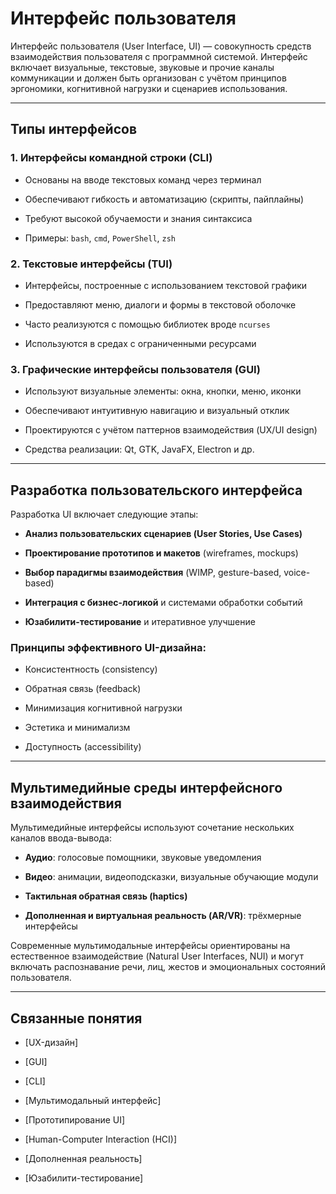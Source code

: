 # Интерфейс пользователя

Интерфейс пользователя (User Interface, UI) — совокупность средств взаимодействия пользователя с программной системой. Интерфейс включает визуальные, текстовые, звуковые и прочие каналы коммуникации и должен быть организован с учётом принципов эргономики, когнитивной нагрузки и сценариев использования.

---

## Типы интерфейсов

### 1. Интерфейсы командной строки (CLI)

- Основаны на вводе текстовых команд через терминал
    
- Обеспечивают гибкость и автоматизацию (скрипты, пайплайны)
    
- Требуют высокой обучаемости и знания синтаксиса
    
- Примеры: `bash`, `cmd`, `PowerShell`, `zsh`
    

### 2. Текстовые интерфейсы (TUI)

- Интерфейсы, построенные с использованием текстовой графики
    
- Предоставляют меню, диалоги и формы в текстовой оболочке
    
- Часто реализуются с помощью библиотек вроде `ncurses`
    
- Используются в средах с ограниченными ресурсами
    

### 3. Графические интерфейсы пользователя (GUI)

- Используют визуальные элементы: окна, кнопки, меню, иконки
    
- Обеспечивают интуитивную навигацию и визуальный отклик
    
- Проектируются с учётом паттернов взаимодействия (UX/UI design)
    
- Средства реализации: Qt, GTK, JavaFX, Electron и др.
    

---

## Разработка пользовательского интерфейса

Разработка UI включает следующие этапы:

- **Анализ пользовательских сценариев (User Stories, Use Cases)**
    
- **Проектирование прототипов и макетов** (wireframes, mockups)
    
- **Выбор парадигмы взаимодействия** (WIMP, gesture-based, voice-based)
    
- **Интеграция с бизнес-логикой** и системами обработки событий
    
- **Юзабилити-тестирование** и итеративное улучшение
    

### Принципы эффективного UI-дизайна:

- Консистентность (consistency)
    
- Обратная связь (feedback)
    
- Минимизация когнитивной нагрузки
    
- Эстетика и минимализм
    
- Доступность (accessibility)
    

---

## Мультимедийные среды интерфейсного взаимодействия

Мультимедийные интерфейсы используют сочетание нескольких каналов ввода-вывода:

- **Аудио**: голосовые помощники, звуковые уведомления
    
- **Видео**: анимации, видеоподсказки, визуальные обучающие модули
    
- **Тактильная обратная связь (haptics)**
    
- **Дополненная и виртуальная реальность (AR/VR)**: трёхмерные интерфейсы
    

Современные мультимодальные интерфейсы ориентированы на естественное взаимодействие (Natural User Interfaces, NUI) и могут включать распознавание речи, лиц, жестов и эмоциональных состояний пользователя.

---

## Связанные понятия

- [UX-дизайн]
    
- [GUI]
    
- [CLI]
    
- [Мультимодальный интерфейс]
    
- [Прототипирование UI]
    
- [Human-Computer Interaction (HCI)]
    
- [Дополненная реальность]
    
- [Юзабилити-тестирование]
